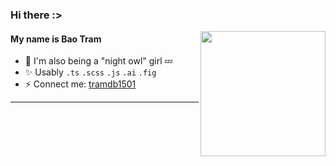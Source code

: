 
<h3>Hi there :> </h3> <img align='right' src="https://user-images.githubusercontent.com/68039038/179959200-9da19676-48f5-4632-83da-77a8e7ee9bad.gif" width="200">

<h4>My name is Bao Tram</h4> 

   -   🍑 I'm also being a "night owl" girl 💤
   -   ✨ Usably `.ts` `.scss` `.js` `.ai` `.fig`
   -   ⚡️ Connect me: [tramdb1501](mailto:tramdb1501@gmail.com)

***
